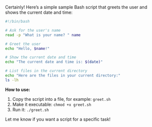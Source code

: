 Certainly! Here’s a simple sample Bash script that greets the user and shows the current date and time:

```bash
#!/bin/bash

# Ask for the user's name
read -p "What is your name? " name

# Greet the user
echo "Hello, $name!"

# Show the current date and time
echo "The current date and time is: $(date)"

# List files in the current directory
echo "Here are the files in your current directory:"
ls -lh
```

**How to use:**
1. Copy the script into a file, for example: `greet.sh`
2. Make it executable: `chmod +x greet.sh`
3. Run it: `./greet.sh`

Let me know if you want a script for a specific task!